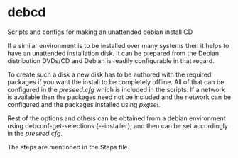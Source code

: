 # debcd
Scripts and configs for making an unattended debian install CD

If a similar environment is to be installed over many systems then it
helps to have an unattended installation disk. It can be prepared from
the Debian distribution DVDs/CD and Debian is readily configurable in
that regard.

To create such a disk a new disk has to be authored with the required
packages if you want the install to be completely offline. All of that
can be configured in the *preseed.cfg* which is included in the
scripts. If a network is available then the packages need not be
included and the network can be configured and the packages installed
using _pkgsel_.


Rest of the options and others can be obtained from a debian
environment using debconf-get-selections {--installer}, and then can
be set accordingly in the *preseed.cfg*.

The steps are mentioned in the Steps file.